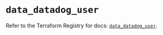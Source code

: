 # `data_datadog_user`

Refer to the Terraform Registry for docs: [`data_datadog_user`](https://registry.terraform.io/providers/datadog/datadog/3.48.1/docs/data-sources/user).
